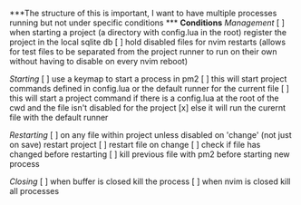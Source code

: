 ***The structure of this is important, I want to have multiple processes running but not under specific conditions ***
**Conditions**
*Management*
    [ ] when starting a project (a directory with config.lua in the root) register the project in the local sqlite db
        [ ] hold disabled files for nvim restarts (allows for test files to be separated from the project runner to run on their own without having to disable on every nvim reboot)
    <!-- [ ] not nessicary right now but eventually i could have a keyboard shortcut like grapple to open and start project configurations -->
    <!--     [ ] open a project -->
    <!--     [ ] run the project command -->
    <!--     [ ] set the current owrking directory to the project -->

*Starting* 
    [ ] use a keymap to start a process in pm2
        [ ] this will start project commands defined in config.lua or the default runner for the current file
            [ ] this will start a project command if there is a config.lua at the root of the cwd and the file isn't disabled for the project
            [x] else it will run the curernt file with the default runner

*Restarting*
    [ ] on any file within project unless disabled on 'change' (not just on save) restart project
    [ ] restart file on change 
        [ ] check if file has changed before restarting
    [ ] kill previous file with pm2 before starting new process


*Closing*
    [ ] when buffer is closed kill the process
    [ ] when nvim is closed kill all processes
    


